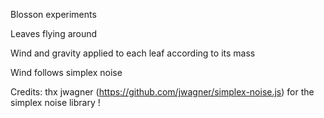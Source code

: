 Blosson experiments

Leaves flying around

Wind and gravity applied to each leaf according to its mass

Wind follows simplex noise

Credits: thx jwagner (https://github.com/jwagner/simplex-noise.js) for the simplex noise library !
